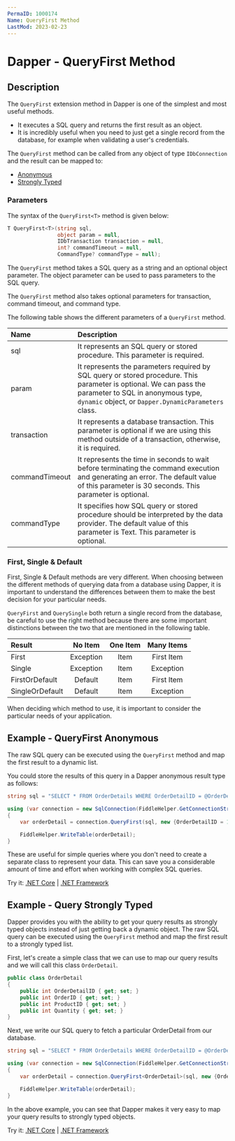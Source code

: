 ```yaml
---
PermaID: 1000174
Name: QueryFirst Method
LastMod: 2023-02-23
---
```


# Dapper - QueryFirst Method

## Description

The `QueryFirst` extension method in Dapper is one of the simplest and most useful methods. 

 - It executes a SQL query and returns the first result as an object. 
 - It is incredibly useful when you need to just get a single record from the database, for example when validating a user's credentials. 

The `QueryFirst` method can be called from any object of type `IDbConnection` and the result can be mapped to:

- [Anonymous](#example---query-anonymous)
- [Strongly Typed](#example---query-strongly-typed)

### Parameters

The syntax of the `QueryFirst<T>` method is given below:

```csharp
T QueryFirst<T>(string sql, 
                object param = null, 
				IDbTransaction transaction = null, 
				int? commandTimeout = null, 
				CommandType? commandType = null);
```

The `QueryFirst` method takes a SQL query as a string and an optional object parameter. The object parameter can be used to pass parameters to the SQL query.

The `QueryFirst` method also takes optional parameters for transaction, command timeout, and command type.

The following table shows the different parameters of a `QueryFirst` method.

| Name | Description |
| :--- | :---------- |
| sql            | It represents an SQL query or stored procedure. This parameter is required. |
| param          | It represents the parameters required by SQL query or stored procedure. This parameter is optional. We can pass the parameter to SQL in anonymous type, `dynamic` object, or `Dapper.DynamicParameters` class. |
| transaction    | It represents a database transaction. This parameter is optional if we are using this method outside of a transaction, otherwise, it is required. |
| commandTimeout | It represents the time in seconds to wait before terminating the command execution and generating an error. The default value of this parameter is 30 seconds. This parameter is optional. |
| commandType    | It specifies how SQL query or stored procedure should be interpreted by the data provider. The default value of this parameter is Text. This parameter is optional. |

### First, Single & Default

First, Single & Default methods are very different. When choosing between the different methods of querying data from a database using Dapper, it is important to understand the differences between them to make the best decision for your particular needs.

`QueryFirst` and `QuerySingle` both return a single record from the database, be careful to use the right method because there are some important distinctions between the two that are mentioned in the following table.

| Result          | No Item   | One Item | Many Items |
| :-------------- | :-------: | :------: | :--------: |
| First           | Exception | Item     | First Item |
| Single          | Exception | Item     | Exception  |
| FirstOrDefault  | Default   | Item     | First Item |
| SingleOrDefault | Default   | Item     | Exception  |

When deciding which method to use, it is important to consider the particular needs of your application. 

## Example - QueryFirst Anonymous

The raw SQL query can be executed using the `QueryFirst` method and map the first result to a dynamic list. 

You could store the results of this query in a Dapper anonymous result type as follows:

```csharp
string sql = "SELECT * FROM OrderDetails WHERE OrderDetailID = @OrderDetailID;";

using (var connection = new SqlConnection(FiddleHelper.GetConnectionStringSqlServerW3Schools()))
{
    var orderDetail = connection.QueryFirst(sql, new {OrderDetailID = 1});

    FiddleHelper.WriteTable(orderDetail);
}
```

These are useful for simple queries where you don't need to create a separate class to represent your data. This can save you a considerable amount of time and effort when working with complex SQL queries.

Try it: [.NET Core](https://dotnetfiddle.net/CDQKMN) | [.NET Framework](https://dotnetfiddle.net/eogWc1)

## Example - Query Strongly Typed

Dapper provides you with the ability to get your query results as strongly typed objects instead of just getting back a dynamic object. The raw SQL query can be executed using the `QueryFirst` method and map the first result to a strongly typed list.

First, let's create a simple class that we can use to map our query results and we will call this class `OrderDetail`.

```csharp
public class OrderDetail
{
	public int OrderDetailID { get; set; }
	public int OrderID { get; set; }
	public int ProductID { get; set; }
	public int Quantity { get; set; }
}
```

Next, we write our SQL query to fetch a particular OrderDetail from our database.

```csharp
string sql = "SELECT * FROM OrderDetails WHERE OrderDetailID = @OrderDetailID;";

using (var connection = new SqlConnection(FiddleHelper.GetConnectionStringSqlServerW3Schools()))
{
    var orderDetail = connection.QueryFirst<OrderDetail>(sql, new {OrderDetailID = 1});

    FiddleHelper.WriteTable(orderDetail);
}
```

In the above example, you can see that Dapper makes it very easy to map your query results to strongly typed objects. 

Try it: [.NET Core](https://dotnetfiddle.net/FTB4ih) | [.NET Framework](https://dotnetfiddle.net/AV0OgZ)
